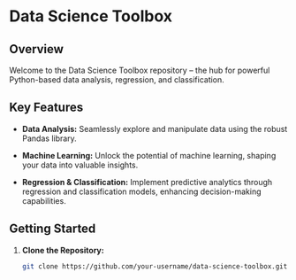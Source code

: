 # Data Science Toolbox

## Overview

Welcome to the Data Science Toolbox repository – the hub for powerful Python-based data analysis, regression, and classification.

## Key Features

- **Data Analysis:** Seamlessly explore and manipulate data using the robust Pandas library.
  
- **Machine Learning:** Unlock the potential of machine learning, shaping your data into valuable insights.

- **Regression & Classification:** Implement predictive analytics through regression and classification models, enhancing decision-making capabilities.

## Getting Started

1. **Clone the Repository:**
   ```bash
   git clone https://github.com/your-username/data-science-toolbox.git
